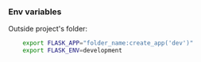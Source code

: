 ### Env variables

Outside project's folder:

```bash
    export FLASK_APP="folder_name:create_app('dev')"
    export FLASK_ENV=development
```
